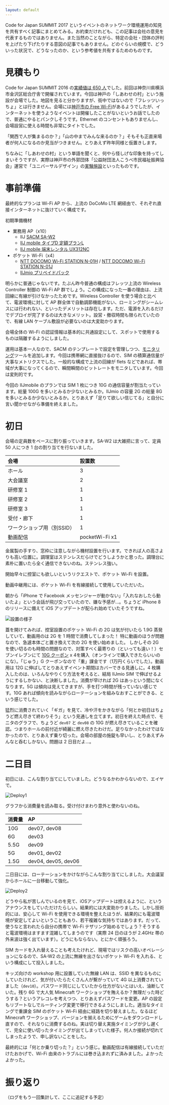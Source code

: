 ```yaml
---
layout: default
---
```

Code for Japan SUMMIT 2017 というイベントのネットワーク環境運用の知見を共有すべく記事にまとめてみる。お約束だけれども、この記事は会社の意見を代表するものではありません。また当然のことながら、特定の会社・団体の評判を上げたり下げたりする意図の記事でもありません。どのぐらいの規模で、どういった状況で、どうなったのか、という参考値を共有するためのものです。

見積もり
========

Code for Japan SUMMIT 2016 の[実績値は 650 人](https://medium.com/code-for-japan/code-for-japan-summit-2016-%E3%83%AC%E3%83%9D%E3%83%BC%E3%83%88-%E3%83%97%E3%83%AC%E3%82%A4%E3%83%99%E3%83%B3%E3%83%88%E7%B7%A8-86418045a810)でした。前回は神奈川県横浜市金沢区総合庁舎で開催されています。今回は神戸の「しあわせの村」という施設が会場でした。地図を見ると分かりますが、街中ではないので「フレッツいっちょ」とは行きません。会場には[神戸市の Free Wi-Fi](http://www.city.kobe.lg.jp/culture/leisure/information/kobefreewifi.html)があるようでしたが、インターネットを使うようなイベントは開催したことがないというお話でしたので、普通にやるとパンクしそうです。Ethernet のコンセントもありませんし、会場設営に使える時間も非常にタイトでした。

「関西で人が集まるのか？」「山の中までみんな来るのか？」そもそも正直来場者が何人になるのか見当がつきません。とりあえず昨年同様と仮置きします。

ちなみに「しあわせの村」という単語を聞くと、何やら怪しげな印象を持ってしまいそうですが、実際は神戸市の外郭団体「公益財団法人こうべ市民福祉振興協会」運営で「ユニバーサルデザイン」の[実験施設](http://www.shiawasenomura.org/ud_u.html)といったものです。

事前準備
========

最終的なプランは Wi-Fi AP から、上流の DoCoMo LTE 網経由で、それぞれ直接インターネットに抜けていく構成です。

初期準備機材
- 業務用 AP（x10）
  - IIJ [SACM SA-W2](http://www.sacm.jp/#saw2)
  - [IIJ mobile タイプD 定額プランL](https://www.iij.ad.jp/biz/iijmobile/plan_l/plan.html) 
  - [IIJ mobile 端末レンタル UX312NC](https://www.iijmobile.jp/product/type_d/card_UX312NC.html)
- ポケット Wi-Fi（x4）
  - [NTT DOCOMO Wi-Fi STATION N-01H](https://www.nttdocomo.co.jp/product/data/n01h/) /
    [NTT DOCOMO Wi-Fi STATION N-01J](https://www.nttdocomo.co.jp/product/data/n01j/)
  - [IIJmio プリペイドパック](https://s.iijmio.jp/prepaid/)

明らかに普通じゃないです。たぶん昨今普通の構成はフレッツ上流の Wireless Controller 制御の Wi-Fi AP 群でしょう。この構成になった一番の理由は、上流回線に有線が引けなかったためです。Wireless Controller を使う場合と比べて、電波環境に対して AP 群全体で自動調節機能がない、ローミングがシームレスには行われない、といったデメリットは存在します。ただ、電源を入れるだけでデプロイが完了するのは大きなメリット。設営・撤収時間も限られていたので、有線 LAN ケーブル敷設が必要ないのは大変助かります。

会場全体の Wi-Fi の認証情報は基本的に共通設定にして、スポットで使用するものは隔離するようにしました。

運用は基本一人なので、SACM のテンプレートで設定を管理しつつ、[モニタリング](https://hkwi.github.io/sacm_cfjs2017/)ツールを追加します。今回は携帯網に直接抜けるので、SIM の積算通信量が大事なメトリクスでした。一般的な構成で上流の回線が flets などであれば、帯域が大事になってくるので、瞬間瞬間のビットレートをモニタしています。今回は変則的です。

今回の IIJmobile のプランでは SIM 1 枚につき 10G の通信容量が割当たっています。総量 100G を多いとみるか少ないとみるか。IIJmio の容量 2G の総量 8G を多いとみるか少ないとみるか。とりあえず「足りて欲しい信じてる」と自分に言い聞かせながら準備を終えました。

初日
====

会場の定員数をベースに割り振っていきます。SA-W2 は大雑把に言って、定員 50 人につき 1 台の割り当てを行ないました。

|会場|設置数|
|:---|:---|
|ホール|3|
|大会議室|2|
|研修室 1|1|
|研修室 2|1|
|研修室 3|1|
|受付・廊下|1|
|ワークショップ用（別SSID）|1|
|動画配信|pocketWi-Fi x1|

金属製の手すり、窓枠に注意しながら機材設置を行います。できれば人の高さよりも高い位置に。調理室はステンレスだらけでどうしようかと思った。調理台に素朴に置いたら全く通信できないのね。ステンレス強い。

開始早々に控室にも欲しいというリクエストで、ポケット Wi-Fi を設置。

動画中継用には、ポケット Wi-Fi を有線接続して使用していただいた。

朝から「iPhone で Facebook メッセンジャーが動かない」「入れなおしたら動いたよ」という会話が飛び交っていたので、嫌な予感が…。ちょうど iPhone 8 のリリースに備えて iOS アップデートが配られ始めていたそうですね。

![設置の様子](https://farm5.staticflickr.com/4430/23473395248_93c00b6f5c.jpg)

蓋を開けてみれば、控室設置のポケット Wi-Fi の 2G は気が付いたら 1.9G 蒸発していて、動画用のは 2G を 1 時間で消費してしまった！
特に動画のほうが問題なので、急遽本体ごと置き換えて次の 2G を使い始めました。
しかしその 2G を使い切るのも時間の問題なので、対策すべく最寄りの（といっても遠い！）セブンイレブンにて [10G クーポン](https://s.iijmio.jp/couponcard/code.html) x 4を購入（オンラインで購入できたらいいのにな）。「じゅう」G クーポンなので「重」課金です（1万円くらいでした）。動画用は 12G に伸ばしてとりあえずイベント期間はカバーできる見通しに。4 枚購入したのは、いろんなやりくり方法を考えると、結局 IIJmio SIM で伸ばせるようにするしかない、と決断しました。消費が早ければ 2G はあっという間になくなります。5G は傾向は見えてきますが、手を打つ時間が残っていない感じです。10G あれば傾向を読みながらローテーションを組みなおすことができる、という感じでした。

猛烈に消費されていく「ギガ」を見て、冷や汗をかきながら「何とか初日はちょうど燃え尽きて終わりそう」という見通しを立てます。初日を終えた時点で、モニタのグラフで、ちょうど `dev07` と `dev08` の 10G が燃え尽きていることを確認。つまりホールの前付近が綺麗に燃え尽きたわけだ。足りなかったわけではなかったので、とりあえず乗り切った。会場の部屋の施錠も早いし、とりあえずみんなと呑むしかない。問題は 2 日目だよ…。

二日目
======
初日には、こんな割り当てにしていました。どうなるかわからないので、エイヤで。

![Deploy1](https://docs.google.com/drawings/d/e/2PACX-1vRECx3AqPfrAz4BgBkgOz_h_yudsKqkTSmuRsrnXJkhatij2ZKAc7iGaQttKTXEkjLpXIrKopxa_RU1/pub?w=480&h=360)

グラフから消費量を読み取る。受け付けまわり意外と使わないのね。

|消費量|AP|
|:--|:--|
|10G|dev07, dev08|
|6G|dev03|
|5.5G|dev09|
|5G|dev01, dev02|
|1.5G|dev04, dev05, dev06|

二日目には、ローテーションをかけながらこんな割り当てにしました。大会議室からホールに一台移動して強化。

![Deploy2](https://docs.google.com/drawings/d/e/2PACX-1vQcMYnPbOlryq3eHxsAJ3PLnEfoBPqESO30e0PYmfVEFVDHNHEWPeisYrXcJvSk8Ut-4DZG5ShWufZU/pub?w=480&h=360)

どうやら私が苦しんでいるのを見て、iOSアップデートは控えるように、というアナウンスをしていただけたらしい。結果的には大変助かりました。しかし技術的には、安心して Wi-Fi を使用できる環境を整えたほうが、結果的にも電波環境が安定してよいということもあり、若干複雑な気持ちではあります。だって、使うなと言われたら自分の携帯で Wi-Fi テザリング始めるでしょう？そうすると電波環境はますます混雑してしまうのです（実際 24 日のほうが 2.4GHz 帯の外来波は強く出ています）。どうにもならない。とにかく頑張ろう。

SIM カードを入れ替えることも考えたけれど、現場ではリスクの高いオペレーションになるので、SA-W2 の上流に無線を出さないポケット Wi-Fi を入れる、という構成にして投入しました。

キッズ向けの workshop 用に設置していた無線 LAN は、SSID を異なるものにしていたけれど、気が付いたらたくさん人が繋がっていて 4G 以上消費されていました（`dev10`）。パスワード同じにしていたから仕方がないとはいえ、油断していた。残り 6G で大人気 Minecraft ワークショップを賄えるか？無理だった時どうする？というアレコレを考えつつ、とりあえずパスワードを変更。AP の設定もリブートなしでルーティング変更で移行できるようにしました。適当なタイミングで重課金 SIM のポケット Wi-Fi 経由に経路を切り替えました。なるほど Minecraft ワークショップ、バージョンを揃えるためにゲームをダウンロードし直すので、それなりに消費するのね。実は切り替え実施タイミングが少し遅くて、完全に使い切ったタイミングが出てしまっていた様子。何人か接続が切れてしまったようで、申し訳ないことをした。

最終的には「何とか乗り切った？」という感じ。動画配信は有線接続していただけたおかげで、Wi-Fi 由来のトラブルには巻き込まれずに済みました。よかったよかった。

振り返り
========
（ログをもう一回集計して、ここに追記する予定）
